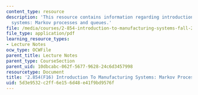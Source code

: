 ```yaml
---
content_type: resource
description: 'This resource contains information regarding introduction to manufacturing
  systems: Markov processes and queues.'
file: /media/courses/2-854-introduction-to-manufacturing-systems-fall-2016/5d3e9532c2ff6e156d48e41f9bd9576f_MIT2_854F16_Queueing.pdf
file_type: application/pdf
learning_resource_types:
- Lecture Notes
ocw_type: OCWFile
parent_title: Lecture Notes
parent_type: CourseSection
parent_uid: 10dbcabc-062f-5677-9628-24c6d3457998
resourcetype: Document
title: '2.854(F16) Introduction To Manufacturing Systems: Markov Processes and Queues'
uid: 5d3e9532-c2ff-6e15-6d48-e41f9bd9576f
---
```

